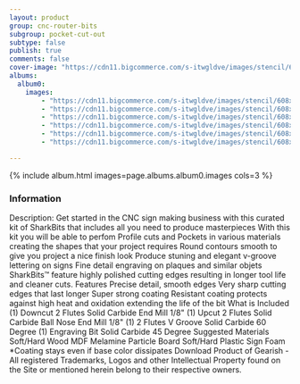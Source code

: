 ```yaml
---
layout: product
group: cnc-router-bits
subgroup: pocket-cut-out
subtype: false
publish: true
comments: false
cover-image: "https://cdn11.bigcommerce.com/s-itwgldve/images/stencil/608x608/products/2630/7822/3d_sign_maker_cnc_bit_kit_v2__32251.1675310614.png?c=2"
albums:
  album0:
    images:
        - "https://cdn11.bigcommerce.com/s-itwgldve/images/stencil/608x608/products/2630/7822/3d_sign_maker_cnc_bit_kit_v2__32251.1675310614.png?c=2"
        - "https://cdn11.bigcommerce.com/s-itwgldve/images/stencil/608x608/products/2630/6373/sb-2518-ns_G_w_1__04433.1675310613.png?c=2"
        - "https://cdn11.bigcommerce.com/s-itwgldve/images/stencil/608x608/products/2630/6374/sb_1518_ns_g_w_1__59335.1675310613.png?c=2"
        - "https://cdn11.bigcommerce.com/s-itwgldve/images/stencil/608x608/products/2630/6386/SB-3060__31174.1576258071.1280.1280__81140.1675310614.jpg?c=2"
        - "https://cdn11.bigcommerce.com/s-itwgldve/images/stencil/608x608/products/2630/6375/sb_4502545_ns_g_w_1__49392.1675310613.png?c=2"
        - "https://cdn11.bigcommerce.com/s-itwgldve/images/stencil/608x608/products/2630/6400/sharkbit_tray_1__13091.1579725188__60980.1675310614.jpg?c=2"

---
```


{% include album.html images=page.albums.album0.images cols=3 %}

### Information

Description:
 Get started in the CNC sign making business with this curated kit of SharkBits that includes all you need to produce masterpieces  With this kit you will be able to perfom  Profile cuts and Pockets in various materials creating the shapes that your project requires Round contours smooth to give you project a nice finish look Produce stuning and elegant v-groove lettering on signs Fine detail engraving on plaques and similar objets   SharkBits™ feature highly polished cutting edges resulting in longer tool life and cleaner cuts.  Features  Precise detail, smooth edges Very sharp cutting edges that last longer Super strong coating Resistant coating protects against high heat and oxidation extending the life of the bit  What is Included  (1) Downcut 2 Flutes Solid Carbide End Mill 1/8" (1) Upcut 2 Flutes Solid Carbide Ball Nose End Mill 1/8" (1) 2 Flutes V Groove Solid Carbide 60 Degree (1) Engraving Bit Solid Carbide 45 Degree  Suggested Materials   Soft/Hard Wood MDF Melamine Particle Board Soft/Hard Plastic Sign Foam   *Coating stays even if base color dissipates Download Product of Gearish - All registered Trademarks, Logos and other Intellectual Property found on the Site or mentioned herein belong to their respective owners.  

